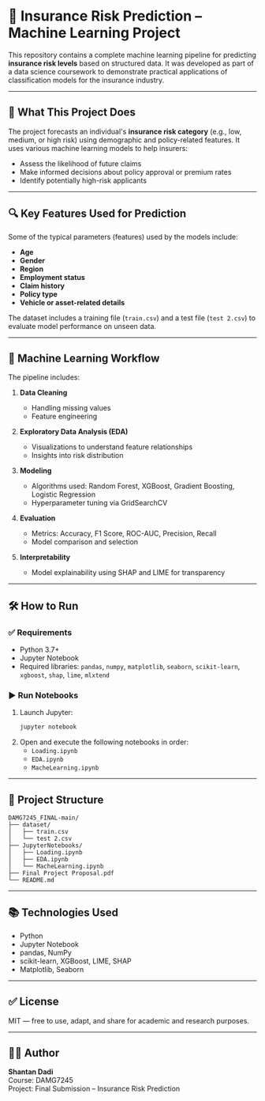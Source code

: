 # 🧠 Insurance Risk Prediction – Machine Learning Project

This repository contains a complete machine learning pipeline for predicting **insurance risk levels** based on structured data. It was developed as part of a data science coursework to demonstrate practical applications of classification models for the insurance industry.

---

## 📌 What This Project Does

The project forecasts an individual's **insurance risk category** (e.g., low, medium, or high risk) using demographic and policy-related features. It uses various machine learning models to help insurers:

- Assess the likelihood of future claims
- Make informed decisions about policy approval or premium rates
- Identify potentially high-risk applicants

---

## 🔍 Key Features Used for Prediction

Some of the typical parameters (features) used by the models include:

- **Age**
- **Gender**
- **Region**
- **Employment status**
- **Claim history**
- **Policy type**
- **Vehicle or asset-related details**

The dataset includes a training file (`train.csv`) and a test file (`test 2.csv`) to evaluate model performance on unseen data.

---

## 🧠 Machine Learning Workflow

The pipeline includes:

1. **Data Cleaning**  
   - Handling missing values  
   - Feature engineering

2. **Exploratory Data Analysis (EDA)**  
   - Visualizations to understand feature relationships  
   - Insights into risk distribution

3. **Modeling**  
   - Algorithms used: Random Forest, XGBoost, Gradient Boosting, Logistic Regression  
   - Hyperparameter tuning via GridSearchCV

4. **Evaluation**  
   - Metrics: Accuracy, F1 Score, ROC-AUC, Precision, Recall  
   - Model comparison and selection

5. **Interpretability**  
   - Model explainability using SHAP and LIME for transparency

---

## 🛠️ How to Run

### ✅ Requirements
- Python 3.7+
- Jupyter Notebook
- Required libraries: `pandas`, `numpy`, `matplotlib`, `seaborn`, `scikit-learn`, `xgboost`, `shap`, `lime`, `mlxtend`

### ▶️ Run Notebooks
1. Launch Jupyter:
   ```bash
   jupyter notebook
   ```
2. Open and execute the following notebooks in order:
   - `Loading.ipynb`  
   - `EDA.ipynb`  
   - `MacheLearning.ipynb`

---

## 📁 Project Structure

```
DAMG7245_FINAL-main/
├── dataset/
│   ├── train.csv
│   └── test 2.csv
├── JupyterNotebooks/
│   ├── Loading.ipynb
│   ├── EDA.ipynb
│   └── MacheLearning.ipynb
├── Final Project Proposal.pdf
└── README.md
```

---

## 📚 Technologies Used

- Python
- Jupyter Notebook
- pandas, NumPy
- scikit-learn, XGBoost, LIME, SHAP
- Matplotlib, Seaborn

---

## ✅ License

MIT — free to use, adapt, and share for academic and research purposes.

---

## 🙋‍♂️ Author

**Shantan Dadi**  
Course: DAMG7245  
Project: Final Submission – Insurance Risk Prediction
